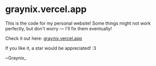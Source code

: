 # graynix.vercel.app

This is the code for my personal website!
Some things might not work perfectly, but don't worry — I'll fix them eventually!

Check it out here: [graynix.vercel.app](https://graynix.vercel.app/)

If you like it, a star would be appreciated! :3

~Graynix\_
